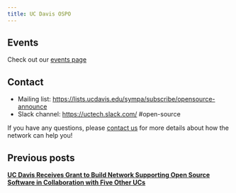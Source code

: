 ```yaml
---
title: UC Davis OSPO
---
```


## Events

Check out our [events page]( https://ucospo.net/events/)

## Contact

- Mailing list: https://lists.ucdavis.edu/sympa/subscribe/opensource-announce
- Slack channel: https://uctech.slack.com/ #open-source

If you have any questions, please [contact us](mailto:davis-ospo@ucdavis.edu) for more details about how the network can help you!

## Previous posts

[**UC Davis Receives Grant to Build Network Supporting Open Source Software in Collaboration with Five Other UCs**](https://library.ucdavis.edu/news/uc-davis-receives-grant-to-build-network-supporting-open-source-software-in-collaboration-with-five-other-ucs/)
